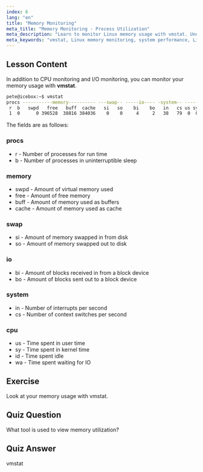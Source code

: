 ```yaml
---
index: 6
lang: "en"
title: "Memory Monitoring"
meta_title: "Memory Monitoring - Process Utilization"
meta_description: "Learn to monitor Linux memory usage with vmstat. Understand memory, swap, and CPU metrics for system performance. Start your Linux journey!"
meta_keywords: "vmstat, Linux memory monitoring, system performance, Linux tutorial, memory usage, beginner Linux, Linux guide"
---
```


## Lesson Content

In addition to CPU monitoring and I/O monitoring, you can monitor your memory usage with **vmstat**.

```bash
pete@icebox:~$ vmstat
procs -----------memory---------- ---swap-- -----io---- -system-- ------cpu-----
 r  b   swpd   free   buff  cache   si   so    bi    bo   in   cs us sy id wa st
 1  0      0 396528  38816 384036    0    0     4     2   38   79  0  0 99  0  0
```

The fields are as follows:

### procs

- r - Number of processes for run time
- b - Number of processes in uninterruptible sleep

### memory

- swpd - Amount of virtual memory used
- free - Amount of free memory
- buff - Amount of memory used as buffers
- cache - Amount of memory used as cache

### swap

- si - Amount of memory swapped in from disk
- so - Amount of memory swapped out to disk

### io

- bi - Amount of blocks received in from a block device
- bo - Amount of blocks sent out to a block device

### system

- in - Number of interrupts per second
- cs - Number of context switches per second

### cpu

- us - Time spent in user time
- sy - Time spent in kernel time
- id - Time spent idle
- wa - Time spent waiting for IO

## Exercise

Look at your memory usage with vmstat.

## Quiz Question

What tool is used to view memory utilization?

## Quiz Answer

vmstat
